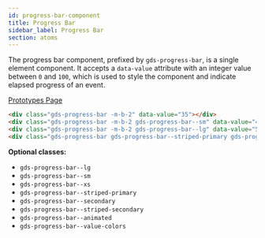 ```yaml
---
id: progress-bar-component
title: Progress Bar
sidebar_label: Progress Bar
section: atoms
---
```


The progress bar component, prefixed by `gds-progress-bar`, is a single element component. It accepts a `data-value` attribute with an integer value between `0` and `100`, which is used to style the component and indicate elapsed progress of an event.

<p style="margin-bottom: 0.8em">
    <a href="https://ds.gumgum.com/stable/index.html#gds-progress-bar" target="_blank">Prototypes Page</a>
</p>

<div class="gds-progress-bar -m-b-2" data-value="35"></div>
<div class="gds-progress-bar -m-b-2 gds-progress-bar--sm" data-value="42"></div>
<div class="gds-progress-bar -m-b-2 gds-progress-bar--lg" data-value="53"></div>
<div class="gds-progress-bar gds-progress-bar--striped-primary gds-progress-bar--animated" data-value="55"></div>

```html
<div class="gds-progress-bar -m-b-2" data-value="35"></div>
<div class="gds-progress-bar -m-b-2 gds-progress-bar--sm" data-value="42"></div>
<div class="gds-progress-bar -m-b-2 gds-progress-bar--lg" data-value="53"></div>
<div class="gds-progress-bar gds-progress-bar--striped-primary gds-progress-bar--animated" data-value="55"></div>
```

__Optional classes:__

- `gds-progress-bar--lg`
- `gds-progress-bar--sm`
- `gds-progress-bar--xs`
- `gds-progress-bar--striped-primary`
- `gds-progress-bar--secondary`
- `gds-progress-bar--striped-secondary`
- `gds-progress-bar--animated`
- `gds-progress-bar--value-colors`
